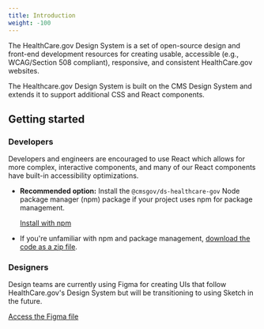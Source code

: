 ```yaml
---
title: Introduction
weight: -100
---
```


The HealthCare.gov Design System is a set of open-source design and front-end development resources for creating usable, accessible (e.g., WCAG/Section 508 compliant), responsive, and consistent HealthCare.gov websites.

The Healthcare.gov Design System is built on the CMS Design System and extends it to support additional CSS and React components.

## Getting started

### Developers

Developers and engineers are encouraged to use React which allows for more complex, interactive components, and many of our React components have built-in accessibility optimizations.

* **Recommended option:** Install the `@cmsgov/ds-healthcare-gov` Node package manager (npm) package if your project uses npm for package management.

    <a href="{{root}}/startup/installation/#install-using-npm" class="ds-c-button">Install with npm</a>


* If you're unfamiliar with npm and package management, [download the code as a zip file]({{root}}/startup/installation/#download-zip). 

### Designers

Design teams are currently using Figma for creating UIs that follow HealthCare.gov's Design System but will be transitioning to using Sketch in the future. 


<a href="https://www.figma.com/file/JW5p03MknojQR6fVLn2Paj/Healthcare.gov-Child-Design-System?node-id=2%3A52" class="ds-c-button">Access the Figma file</a>
  
